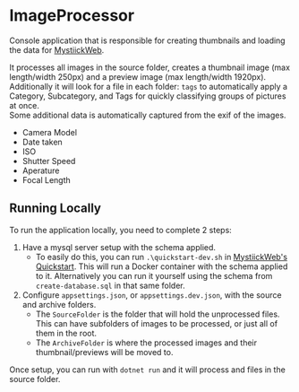 # ImageProcessor
Console application that is responsible for creating thumbnails and loading the data for [MystiickWeb](https://github.com/Mystiick/MystiickWeb). 

It processes all images in the source folder, creates a thumbnail image (max length/width 250px) and a preview image (max length/width 1920px). Additionally it will look for a file in each folder: `tags` to automatically apply a Category, Subcategory, and Tags for quickly classifying groups of pictures at once.  
Some additional data is automatically captured from the exif of the images.
 - Camera Model
 - Date taken
 - ISO
 - Shutter Speed
 - Aperature
 - Focal Length

## Running Locally
To run the application locally, you need to complete 2 steps:
 1. Have a mysql server setup with the schema applied.
    - To easily do this, you can run `.\quickstart-dev.sh` in [MystiickWeb's Quickstart](https://github.com/Mystiick/MystiickWeb/tree/main/quickstart/). This will run a Docker container with the schema applied to it. Alternatively you can run it yourself using the schema from `create-database.sql` in that same folder.
2. Configure `appsettings.json`, or `appsettings.dev.json`, with the source and archive folders.
    - The `SourceFolder` is the folder that will hold the unprocessed files. This can have subfolders of images to be processed, or just all of them in the root.
    - The `ArchiveFolder` is where the processed images and their thumbnail/previews will be moved to.

Once setup, you can run with `dotnet run` and it will process and files in the source folder.